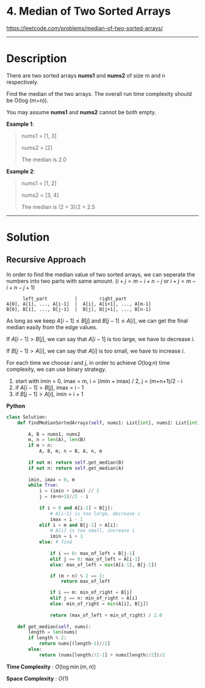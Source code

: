 # 4. Median of Two Sorted Arrays

https://leetcode.com/problems/median-of-two-sorted-arrays/

---

# Description

There are two sorted arrays **nums1** and **nums2** of size m and n respectively.

Find the median of the two arrays. The overall run time complexity should be O(log (m+n)).

You may assume **nums1** and **nums2** cannot be both empty.

**Example 1**:

> nums1 = [1, 3]
> 
> nums2 = [2]
> 
> The median is 2.0

**Example 2**:

> nums1 = [1, 2]
> 
> nums2 = [3, 4]
> 
> The median is (2 + 3)/2 = 2.5

---

# Solution

## Recursive Approach

In order to find the median value of two sorted arrays, we can seperate the numbers into two parts with same amount. ($i+j = m-i + n-j$ or $i+j = m-i + n-j + 1$)

          left_part          |        right_part
    A[0], A[1], ..., A[i-1]  |  A[i], A[i+1], ..., A[m-1]
    B[0], B[1], ..., B[j-1]  |  B[j], B[j+1], ..., B[n-1]
    
As long as we keep $A[i-1] \leq B[j]$ and $B[j-1] \leq A[i]$, we can get the final median easily from the edge values.

If $A[i-1] > B[j]$, we can say that $A[i-1]$ is too large, we have to decrease $i$.

If $B[j-1] > A[i]$, we can say that $A[i]$ is too small, we have to increase $i$.

For each time we choose $i$ and $j$, in order to achieve $O(\log n)$ time complexity, we can use binary strategy.

1. start with imin = 0, imax = m, i = (imin + imax) / 2, j = (m+n+1)/2 - i
2. if $A[i-1] > B[j]$, imax = i - 1
3. if $B[j-1] > A[i]$, imin = i + 1

**Python**
```python
class Solution:
    def findMedianSortedArrays(self, nums1: List[int], nums2: List[int]) -> float:
        
        A, B = nums1, nums2
        m, n = len(A), len(B)
        if m > n:
            A, B, m, n = B, A, n, m
        
        if not m: return self.get_median(B)
        if not n: return self.get_median(A)
        
        imin, imax = 0, m
        while True:
            i = (imin + imax) // 2
            j = (m+n+1)//2 - i
            
            if i > 0 and A[i-1] > B[j]: 
                # A[i-1] is too large, decrease i
                imax = i - 1
            elif i < m and B[j-1] > A[i]: 
                # A[i] is too small, increase i
                imin = i + 1
            else: # find
                
                if i == 0: max_of_left = B[j-1]
                elif j == 0: max_of_left = A[i-1]
                else: max_of_left = max(A[i-1], B[j-1])

                if (m + n) % 2 == 1:
                    return max_of_left

                if i == m: min_of_right = B[j]
                elif j == n: min_of_right = A[i]
                else: min_of_right = min(A[i], B[j])
                    
                return (max_of_left + min_of_right) / 2.0
            
    def get_median(self, nums):
        length = len(nums)
        if length % 2:
            return nums[(length-1)//2]
        else:
            return (nums[length//2-1] + nums[length//2])/2
```

**Time Complexity** : $O(\log \min{(m,n)})$

**Space Complexity** : $O(1)$